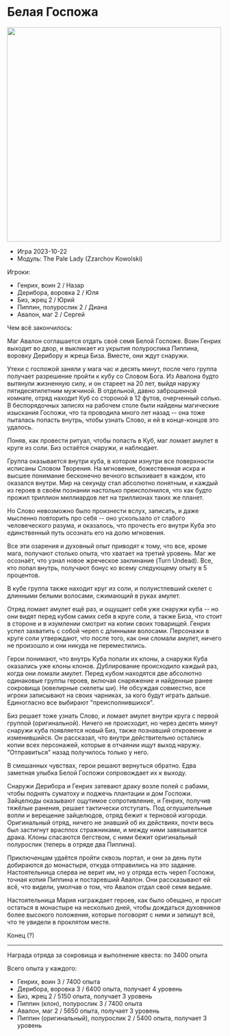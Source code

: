 # Белая Госпожа

<img src="https://github.com/8kto/ttrpg-recaps/assets/18572703/05f07601-9adb-4478-a091-a065f8412cb1" width="500" />


+ Игра 2023-10-22
+ Модуль: The Pale Lady (Zzarchov Kowolski)

Игроки:
+ Генрих, воин 2 / Назар
+ Дерибора, воровка 2 / Юля
+ Биз, жрец 2 / Юрий
+ Пиппин, полурослик 2 / Диана
+ Авалон, маг 2 / Сергей

Чем всё закончилось:

Маг Авалон соглашается отдать своё семя Белой Госпоже. Воин Генрих выходит во двор, и выкликает из укрытия полурослика Пиппина, воровку Дерибору и жреца Биза. Вместе, они ждут снаружи.

Утехи с госпожой заняли у мага час и десять минут, после чего группа получает разрешение пройти к кубу со Словом Бога. Из Авалона будто вытянули жизненную силу, и он стареет на 20 лет, выйдя наружу пятидесятилетним мужчиной.
В отдельной, давно заброшенной комнате, отряд находит Куб со стороной в 12 футов, очерченный солью. В беспорядочных записях на рабочем столе были найдены магические изыскания Госпожи, что  та проводила много лет назад -- она тоже пыталась попасть внутрь, чтобы узнать Слово, и ей в конце-концов это удалось. 

Поняв, как провести ритуал, чтобы попасть в Куб, маг ломает амулет в круге из соли.
Биз остаётся снаружи, и наблюдает.

Группа оказывается внутри куба, в котором изнутри все поверхности исписаны Словом Творения. На мгновение, божественная искра и высшее понимание бесконечно вечного вспыхивает в каждом, кто оказался внутри. Мир на секунду стал абсолютно понятным, и каждый из героев в своём познании настолько преисполнился, что как будто прожил триллион миллиардов лет на триллионах таких же планет.

Но Слово невозможно было произнести вслух, записать, и даже мысленно повторить про себя -- оно ускользало от слабого человеческого разума, и оказалось, что прочесть его внутри Куба это единственный путь осознать его на долю мгновения.

Все эти озарения и духовный опыт приводят к тому, что все, кроме мага, получают столько опыта, что хватает на третий уровень. Маг же осознаёт, что узнал новое жреческое заклинание (Turn Undead). Все, кто попал внутрь, получают бонус ко всему следующему опыту в 5 процентов.

В кубе группа также находит круг из соли, и полуистлевший скелет с длинными белыми волосами, сжимающий в руках амулет.

Отряд ломает амулет ещё раз, и ощущает себя уже снаружи куба -- но они видят перед кубом самих себя в круге соли, а также Биза, что стоит в стороне и в изумлении смотрит на копии своих товарищей. Генрих успел захватить с собой череп с длинными волосами. Персонажи в круге соли утверждают, что после того, как они сломали амулет, ничего не произошло и они никуда не переместились.

Герои понимают, что внутрь Куба попали их клоны, а снаружи Куба оказались уже клоны клонов. Дублирование происходило каждый раз, когда они ломали амулет. Перед кубом находятся две абсолютно одинаковые группы героев, включая снаряжение и найденные ранее сокровища (ювелирные скелеты ши). Не обсуждая совместно, все игроки записывают на своих чарниках, за кого будут играть дальше. Единогласно все выбирают "преисполнившихся".

Биз решает тоже узнать Слово, и ломает амулет внутри круга с первой группой (оригинальной). Ничего не происходит, но через десять минут снаружи куба появляется новый Биз, также познавший откровение и изменившийся. Он рассказал, что внутри действительно остались копии всех персонажей, которые в отчаянии ищут выход наружу. "Отправиться" назад получилось только у него.

В смешанных чувствах, герои решают вернуться обратно. Едва заметная улыбка Белой Госпожи сопровождает их к выходу.

Снаружи Дерибора и Генрих затевают драку возле полей с рабами, чтобы поднять суматоху и поджечь плантации и дом Госпожи. Зайцелюды оказывают ощутимое сопротивление, и Генрих, получив тяжёлые ранения, решает тактически отступать. Под оглушительные вопли и верещение зайцелюдов, отряд бежит к терновой изгороди. Оригинальный отряд, ничего не знавший об их действиях, почти весь был застигнут врасплох стражниками, и между ними завязывается драка. Клоны спасаются бегством, с ними бежит оригинальный полурослик (теперь в отряде два Пиппина).

Приключенцам удаётся пройти сквозь портал, и они за день пути добираются до монастыря, откуда отправились на это задание. Настоятельница сперва не верит им, но у отряда есть череп Госпожи, точная копия Пиппина и постаревший Авалон. Они рассказывают ей всё, что видели, умолчав о том, что Авалон отдал своё семя ведьме.

Настоятельница Мария награждает героев, как было обещано, и просит остаться в монастыре на несколько дней, чтобы дождаться духовников более высокого положения, которые поговорят с ними и запишут всё, что те увидели в проклятом месте.

Конец (?)

----

Награда отряда за сокровища и выполнение квеста: по 3400 опыта

Всего опыта у каждого:
+ Генрих, воин 3 / 7400 опыта 
+ Дерибора, воровка 3 / 6400 опыта, получает 4 уровень
+ Биз, жрец 2 / 5150 опыта, получает 3 уровень
+ Пиппин (клон), полурослик 3 / 7400 опыта
+ Авалон, маг 2 / 5650 опыта, получает 3 уровень
+ Пиппин (оригинальный), полурослик 2 / 5400 опыта, получает 3 уровень
